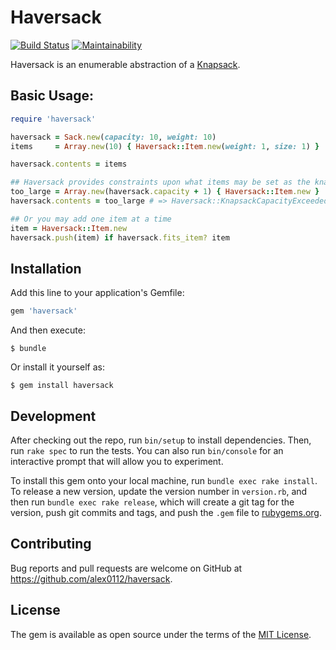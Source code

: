 # Haversack
[![Build Status](https://travis-ci.org/alex0112/haversack.svg?branch=master)](https://travis-ci.org/alex0112/haversack) [![Maintainability](https://api.codeclimate.com/v1/badges/7ff5206188bb44910d07/maintainability)](https://codeclimate.com/github/alex0112/haversack/maintainability)


Haversack is an enumerable abstraction of a [Knapsack](https://en.wikipedia.org/wiki/Knapsack_problem).

## Basic Usage:
```ruby 
require 'haversack'

haversack = Sack.new(capacity: 10, weight: 10)
items     = Array.new(10) { Haversack::Item.new(weight: 1, size: 1) }

haversack.contents = items

## Haversack provides constraints upon what items may be set as the knapsack contents:
too_large = Array.new(haversack.capacity + 1) { Haversack::Item.new }
haversack.contents = too_large # => Haversack::KnapsackCapacityExceededError

## Or you may add one item at a time
item = Haversack::Item.new
haversack.push(item) if haversack.fits_item? item

```
## Installation

Add this line to your application's Gemfile:

```ruby
gem 'haversack'
```

And then execute:

    $ bundle

Or install it yourself as:

    $ gem install haversack


## Development

After checking out the repo, run `bin/setup` to install dependencies. Then, run `rake spec` to run the tests. You can also run `bin/console` for an interactive prompt that will allow you to experiment.

To install this gem onto your local machine, run `bundle exec rake install`. To release a new version, update the version number in `version.rb`, and then run `bundle exec rake release`, which will create a git tag for the version, push git commits and tags, and push the `.gem` file to [rubygems.org](https://rubygems.org).

## Contributing

Bug reports and pull requests are welcome on GitHub at https://github.com/alex0112/haversack.

## License

The gem is available as open source under the terms of the [MIT License](https://opensource.org/licenses/MIT).
